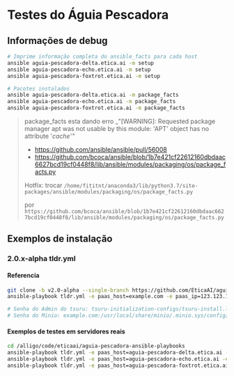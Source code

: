 # Testes do Águia Pescadora

## Informações de debug

```bash
# Imprime informação completa do ansible_facts para cada host
ansible aguia-pescadora-delta.etica.ai -m setup
ansible aguia-pescadora-echo.etica.ai -m setup
ansible aguia-pescadora-foxtrot.etica.ai -m setup

# Pacotes instalados
ansible aguia-pescadora-delta.etica.ai -m package_facts
ansible aguia-pescadora-echo.etica.ai -m package_facts
ansible aguia-pescadora-foxtrot.etica.ai -m package_facts
```

> package_facts esta dando erro _"[WARNING]: Requested package manager apt was not usable by this module: 'APT' object has no attribute '_cache'"_
> 
> - https://github.com/ansible/ansible/pull/56008
> - https://github.com/bcoca/ansible/blob/1b7e421cf22612160dbdaac6627bcd19cf0448f8/lib/ansible/modules/packaging/os/package_facts.py
> 
> Hotfix:
> trocar `/home/fititnt/anaconda3/lib/python3.7/site-packages/ansible/modules/packaging/os/package_facts.py`
>
> por `https://github.com/bcoca/ansible/blob/1b7e421cf22612160dbdaac6627bcd19cf0448f8/lib/ansible/modules/packaging/os/package_facts.py`

## Exemplos de instalação

### 2.0.x-alpha tldr.yml
#### Referencia

```bash
git clone -b v2.0-alpha --single-branch https://github.com/EticaAI/aguia-pescadora-ansible-playbooks.git .
ansible-playbook tldr.yml -e paas_host=example.com -e paas_ip=123.123.123.123

# Senha do Admin do tsuru: tsuru-initialization-configs/tsuru-install.log
# Senha do Minio: example.com:/usr/local/share/minio/.minio.sys/config/config.json
```
#### Exemplos de testes em servidores reais

```bash
cd /alligo/code/eticaai/aguia-pescadora-ansible-playbooks
ansible-playbook tldr.yml -e paas_host=aguia-pescadora-delta.etica.ai -e paas_ip=173.249.10.99
ansible-playbook tldr.yml -e paas_host=aguia-pescadora-echo.etica.ai -e paas_ip=167.86.127.220
ansible-playbook tldr.yml -e paas_host=aguia-pescadora-foxtrot.etica.ai -e paas_ip=167.86.127.225
```

